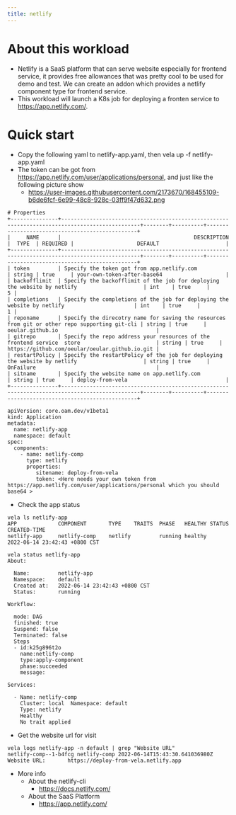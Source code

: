 ```yaml
---
title: netlify
---
```

# About this workload
- Netlify is a SaaS platform that can serve website especially for frontend service, it provides free allowances that was pretty cool to be used for demo and test. We can create an addon which provides a netlify component type for frontend service.
- This workload will  launch a K8s job for deploying a fronten service to https://app.netlify.com/.

# Quick start 
- Copy the following yaml to netlify-app.yaml, then vela up -f netlify-app.yaml
- The token can be got from https://app.netlify.com/user/applications/personal, and just like the following picture  show
   - https://user-images.githubusercontent.com/2173670/168455109-b6de6fcf-6e99-48c8-928c-03ff9f47d632.png

```shell
# Properties
+---------------+-----------------------------------------------------------------------------------------------+--------+----------+------------------------------------------------+
|     NAME      |                                          DESCRIPTION                                          |  TYPE  | REQUIRED |                    DEFAULT                     |
+---------------+-----------------------------------------------------------------------------------------------+--------+----------+------------------------------------------------+
| token         | Specify the token got from app.netlify.com                                                    | string | true     | your-own-token-after-base64                    |
| backofflimit  | Specify the backofflimit of the job for deploying the website by netlify                     | int    | true     |                                              5 |
| completions   | Specify the completions of the job for deploying the website by netlify                      | int    | true     |                                              1 |
| reponame      | Specify the direcotry name for saving the resources from git or other repo supporting git-cli | string | true     | oeular.github.io                               |
| gitrepo       | Specify the repo address your resources of the frontend service  store                        | string | true     | https://github.com/oeular/oeular.github.io.git |
| restartPolicy | Specify the restartPolicy of the job for deploying the website by netlify                     | string | true     | OnFailure                                      |
| sitname       | Specify the website name on app.netlify.com                                                   | string | true     | deploy-from-vela                               |
+---------------+-----------------------------------------------------------------------------------------------+--------+----------+------------------------------------------------+

apiVersion: core.oam.dev/v1beta1
kind: Application
metadata:
  name: netlify-app
  namespace: default
spec:
  components:
    - name: netlify-comp
      type: netlify
      properties:
         sitename: deploy-from-vela
         token: <Here needs your own token from https://app.netlify.com/user/applications/personal which you should base64 >
```

- Check the app status

```shell
vela ls netlify-app
APP             COMPONENT       TYPE    TRAITS  PHASE   HEALTHY STATUS  CREATED-TIME                 
netlify-app     netlify-comp    netlify         running healthy         2022-06-14 23:42:43 +0800 CST
```
```shell
vela status netlify-app 
About:

  Name:         netlify-app                  
  Namespace:    default                      
  Created at:   2022-06-14 23:42:43 +0800 CST
  Status:       running                      

Workflow:

  mode: DAG
  finished: true
  Suspend: false
  Terminated: false
  Steps
  - id:k25g896t2o
    name:netlify-comp
    type:apply-component
    phase:succeeded 
    message:

Services:

  - Name: netlify-comp  
    Cluster: local  Namespace: default
    Type: netlify
    Healthy 
    No trait applied	
```

- Get the website url for visit
```shell
vela logs netlify-app -n default | grep "Website URL"
netlify-comp--1-b4fcg netlify-comp 2022-06-14T15:43:30.641036980Z Website URL:       https://deploy-from-vela.netlify.app
```

- More info
  - About the netlify-cli
    -  https://docs.netlify.com/
  - About the SaaS Platform
    - https://app.netlify.com/
